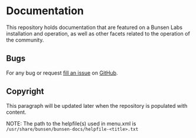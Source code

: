 Documentation
==============

This repository holds documentation that are featured on a Bunsen Labs installation and operation, as well as other facets related to the operation of the community.

Bugs
----

For any bug or request [fill an issue][bug] on [GitHub][ghp].

  [bug]: https://github.com/BunsenLabs/Docs/issues
  [ghp]: https://github.com/BunsenLabs/Docs

Copyright
---------

This paragraph will be updated later when the repository is populated with
content.

NOTE: The path to the helpfile(s) used in menu.xml is `/usr/share/bunsen/bunsen-docs/helpfile-<title>.txt`

